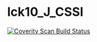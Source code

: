# lck10_J_CSSI
<a href="https://scan.coverity.com/projects/wendyzhang1121-lck10_j_cssi">
  <img alt="Coverity Scan Build Status"
       src="https://scan.coverity.com/projects/9552/badge.svg"/>
</a>
